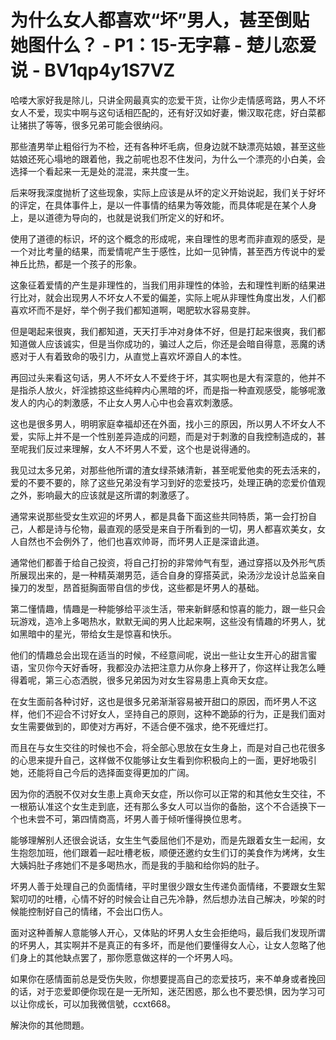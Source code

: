# 为什么女人都喜欢“坏”男人，甚至倒贴她图什么？ - P1：15-无字幕 - 楚儿恋爱说 - BV1qp4y1S7VZ

哈喽大家好我是除儿，只讲全网最真实的恋爱干货，让你少走情感弯路，男人不坏女人不爱，现实中啊与这句话相匹配的，还有好汉如好妻，懒汉取花痣，好白菜都让猪拱了等等，很多兄弟可能会很纳闷。

那些渣男举止粗俗行为不检，还有各种坏毛病，但身边就不缺漂亮姑娘，甚至这些姑娘还死心塌地的跟着他，我之前呢也忍不住发问，为什么一个漂亮的小白美，会选择一个看起来一无是处的混混，来共度一生。

后来呀我深度抛析了这些现象，实际上应该是从坏的定义开始说起，我们关于好坏的评定，在具体事件上，是以一件事情的结果为等效能，而具体呢是在某个人身上，是以道德为导向的，也就是说我们所定义的好和坏。

使用了道德的标识，坏的这个概念的形成呢，来自理性的思考而非直观的感受，是一个对比考量的结果，而爱情呢产生于感性，比如一见钟情，甚至西方传说中的爱神丘比热，都是一个孩子的形象。

这象征着爱情的产生是非理性的，当我们用非理性的体验，去和理性判断的结果进行比对，就会出现男人不坏女人不爱的偏差，实际上呢从非理性角度出发，人们都喜欢坏而不是好，举个例子我们都知道啊，喝肥软水容易变胖。

但是喝起来很爽，我们都知道，天天打手冲对身体不好，但是打起来很爽，我们都知道做人应该诚实，但是当你成功的，骗过人之后，你还是会暗自得意，恶魔的诱惑对于人有着致命的吸引力，从直觉上喜欢坏源自人的本性。

再回过头来看这句话，男人不坏女人不爱终于坏，其实啊也是大有深意的，他并不是指杀人放火，奸淫掳掠这些纯粹内心黑暗的坏，而是指一种直观感受，能够呢激发人的内心的刺激感，不止女人男人心中也会喜欢刺激感。

这也是很多男人，明明家庭幸福却还在外面，找小三的原因，所以男人不坏女人不爱，实际上并不是一个性别差异造成的问题，而是对于刺激的自我控制造成的，甚至呢我们反过来理解，女人不坏男人不爱，这个也是说得通的。

我见过太多兄弟，对那些他所谓的渣女绿茶婊清新，甚至呢爱他卖的死去活来的，爱的不要不要的，除了这些兄弟没有学习到好的恋爱技巧，处理正确的恋爱价值观之外，影响最大的应该就是这所谓的刺激感了。

通常来说那些受女生欢迎的坏男人，都是具备下面这些共同特质，第一会打扮自己，人都是诗与伦物，最直观的感受是来自于所看到的一切，男人都喜欢美女，女人自然也不会例外了，他们也喜欢帅哥，而坏男人正是深谙此道。

通常他们都善于给自己投资，将自己打扮的非常帅气有型，通过穿搭以及外形气质所展现出来的，是一种精英潮男范，适合自身的穿搭英武，染汤沙龙设计总监亲自操刀的发型，昂首挺胸面带自信的步伐，这些都是坏男人的基础。

第二懂情趣，情趣是一种能够给平淡生活，带来新鲜感和惊喜的能力，跟一些只会玩游戏，造冷上多喝热水，默默无闻的男人比起来啊，这些没有情趣的坏男人，犹如黑暗中的星光，带给女生是惊喜和快乐。

他们的情趣总会出现在适当的时候，不经意间呢，说出一些让女生开心的甜言蜜语，宝贝你今天好香呀，我都没办法把注意力从你身上移开了，你这样让我怎么睡得着呢，第三心态洒脱，很多兄弟因为对女生容易患上真命天女症。

在女生面前各种讨好，这也是很多兄弟渐渐容易被开甜口的原因，而坏男人不这样，他们不迎合不讨好女人，坚持自己的原则，这种不跪舔的行为，正是我们面对女生需要做到的，即使对方再好，不适合便不强求，绝不死缠烂打。

而且在与女生交往的时候也不会，将全部心思放在女生身上，而是对自己也花很多的心思来提升自己，这样做不仅能够让女生看到你积极向上的一面，更好地吸引她，还能将自己今后的选择面变得更加的广阔。

因为你的洒脱不仅对女生患上真命天女症，所以你可以正常的和其他女生交往，不一根筋认准这个女生走到底，还有那么多女人可以当你的备胎，这个不合适换下一个也未尝不可，第四情商高，坏男人善于倾听懂得换位思考。

能够理解别人还很会说话，女生生气委屈他们不是劝，而是先跟着女生一起闹，女生抱怨加班，他们跟着一起吐槽老板，顺便还邀约女生们订的美食作为烤烤，女生大姨妈肚子疼她们不是多喝热水，而是我的手脑和给你妈的肚子。

坏男人善于处理自己的负面情绪，平时里很少跟女生传递负面情绪，不要跟女生絮絮叨叨的吐槽，心情不好的时候会让自己先冷静，然后想办法自己解决，吵架的时候能控制好自己的情绪，不会出口伤人。

面对这种善解人意能够人开心，又体贴的坏男人女生会拒绝吗，最后我们发现所谓的坏男人，其实啊并不是真正的有多坏，而是他们要懂得女人心，让女人忽略了他们身上的其他缺点罢了，那你愿意做这样的一个坏男人吗。

如果你在感情面前总是受伤失败，你想要提高自己的恋爱技巧，来不单身或者挽回的话，对于恋爱即便你现在是一无所知，迷茫困惑，那么也不要恐惧，因为学习可以让你成长，可以加我微信號，ccxt668。

解決你的其他問題。